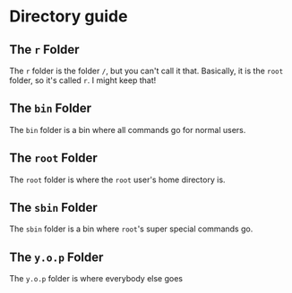 # Directory guide
## The `r` Folder
The `r` folder is the folder `/`, but you can't call it that. Basically, it is the `root` folder, so it's called `r`. I might keep that!
## The `bin` Folder
The `bin` folder is a bin where all commands go for normal users.
## The `root` Folder
The `root` folder is where the `root` user's home directory is.
## The `sbin` Folder
The `sbin` folder is a bin where `root`'s super special commands go.
## The `y.o.p` Folder
The `y.o.p` folder is where everybody else goes
